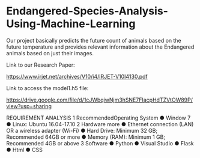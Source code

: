 # Endangered-Species-Analysis-Using-Machine-Learning
 Our project basically predicts the future count of animals based on the future temperature and provides relevant  information about the Endangered animals based on just their images. 
 
Link to our Research Paper:

https://www.irjet.net/archives/V10/i4/IRJET-V10I4130.pdf


Link to access the model1.h5 file:

https://drive.google.com/file/d/1cJWbqiwNjm3hSNE7FIacpHdTZVtOW89P/view?usp=sharing

REQUIREMENT ANALYSIS
1 RecommendedOperating System
● Window 7
● Linux: Ubuntu 16.04-17.10
2 Hardware
more
● Ethernet connection (LAN) OR a wireless 
adapter (Wi-Fi)
● Hard Drive: Minimum 32 GB;
Recommended 64GB or more
● Memory (RAM): Minimum 1 GB;
Recommended 4GB or above
3 Software
● Python
● Visual Studio
● Flask
● Html
● CSS
